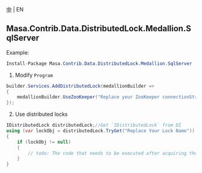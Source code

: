 [中](README.zh-CN.md) | EN

## Masa.Contrib.Data.DistributedLock.Medallion.SqlServer

Example:

```c#
Install-Package Masa.Contrib.Data.DistributedLock.Medallion.SqlServer
```

1. Modify `Program`

``` C#
builder.Services.AddDistributedLock(medallionBuilder =>
{
    medallionBuilder.UseZooKeeper("Replace your ZooKeeper connectionString");
});
```

2. Use distributed locks

``` C#
IDistributedLock distributedLock;//Get `IDistributedLock` from DI
using (var lockObj = distributedLock.TryGet("Replace Your Lock Name"))
{
    if (lockObj != null)
    {
        // todo: The code that needs to be executed after acquiring the distributed lock
    }
}
```